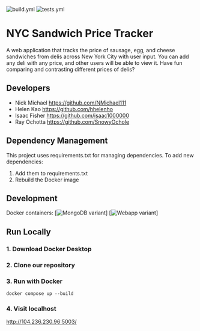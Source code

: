 ![build.yml](https://github.com/software-students-spring2025/5-final-final-project-good-team-yes/actions/workflows/build.yml/badge.svg?branch=main)
![tests.yml](https://github.com/software-students-spring2025/5-final-final-project-good-team-yes/actions/workflows/tests.yml/badge.svg)


# NYC Sandwich Price Tracker

A web application that tracks the price of sausage, egg, and cheese sandwiches from delis across New York City with user input. You can add any deli with any price, and other users will be able to view it. Have fun comparing and contrasting different prices of delis?

## Developers
- Nick Michael https://github.com/NMichael111
- Helen Kao https://github.com/hhelenho
- Isaac Fisher https://github.com/isaac1000000
- Ray Ochotta https://github.com/SnowyOchole


## Dependency Management

This project uses requirements.txt for managing dependencies. To add new dependencies:

1. Add them to requirements.txt
2. Rebuild the Docker image

## Development

Docker containers:
[![MongoDB variant](https://hub.docker.com/r/snowyochole/sandwich-mongodb)]
[![Webapp variant](https://hub.docker.com/r/snowyochole/sandwich-web-app)]

## Run Locally

### 1. Download Docker Desktop
### 2. Clone our repository
### 3. Run with Docker
```
docker compose up --build
```
### 4. Visit localhost
http://104.236.230.96:5003/



